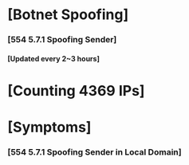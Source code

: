 # [Botnet Spoofing]
### [554 5.7.1 Spoofing Sender]
#### [Updated every 2~3 hours]

# [Counting 4369 IPs]

# [Symptoms] 
###   [554 5.7.1 Spoofing Sender in Local Domain]
